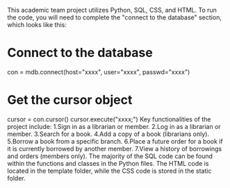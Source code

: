 This academic team project utilizes Python, SQL, CSS, and HTML. To run the code, you will need to complete the "connect to the database" section, which looks like this:
# Connect to the database
con = mdb.connect(host="xxxx", user="xxxx", passwd="xxxx")
# Get the cursor object
cursor = con.cursor()
cursor.execute("xxxx;")
Key functionalities of the project include:
  1.Sign in as a librarian or member.
  2.Log in as a librarian or member.
  3.Search for a book.
  4.Add a copy of a book (librarians only).
  5.Borrow a book from a specific branch.
  6.Place a future order for a book if it is currently borrowed by another member.
  7.View a history of borrowings and orders (members only).
The majority of the SQL code can be found within the functions and classes in the Python files. The HTML code is located in the template folder, while the CSS code is stored in the static folder.
